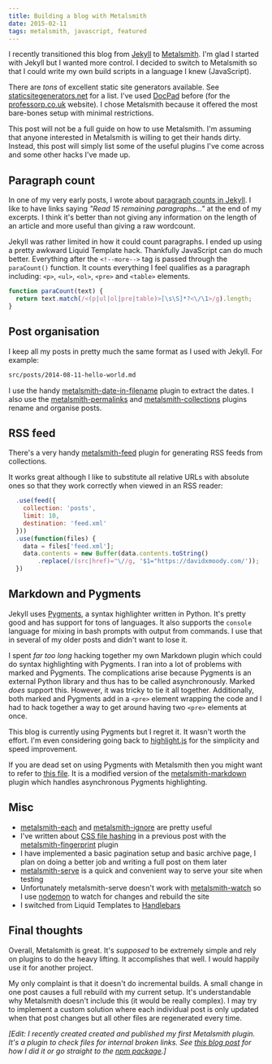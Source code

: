 ```yaml
---
title: Building a blog with Metalsmith
date: 2015-02-11
tags: metalsmith, javascript, featured
---
```


I recently transitioned this blog from [Jekyll](http://jekyllrb.com/) to [Metalsmith](http://www.metalsmith.io/). I'm glad I started with Jekyll but I wanted more control. I decided to switch to Metalsmith so that I could write my own build scripts in a language I knew (JavaScript). 

There are *tons* of excellent static site generators available. See [staticsitegenerators.net](https://staticsitegenerators.net/) for a list. I've used [DocPad](https://docpad.org/) before (for the [professorp.co.uk](http://professorp.co.uk/) website). I chose Metalsmith because it offered the most bare-bones setup with minimal restrictions. 

This post will not be a full guide on how to use Metalsmith. I'm assuming that anyone interested in Metalsmith is willing to get their hands dirty. Instead, this post will simply list some of the useful plugins I've come across and some other hacks I've made up. 


## Paragraph count

In one of my very early posts, I wrote about [paragraph counts in Jekyll](/paragraph-counts-in-jekyll/). I like to have links saying *"Read 15 remaining paragraphs..."* at the end of my excerpts. I think it's better than not giving any information on the length of an article and more useful than giving a raw wordcount. 

Jekyll was rather limited in how it could count paragraphs. I ended up using a pretty awkward Liquid Template hack. Thankfully JavaScript can do much better. Everything after the `<!--more-->` tag is passed through the `paraCount()`  function. It counts everything I feel qualifies as a paragraph including: `<p>`, `<ul>`, `<ol>`, `<pre>` and `<table>` elements.

```js
function paraCount(text) {
  return text.match(/<(p|ul|ol|pre|table)>[\s\S]*?<\/\1>/g).length;
}
```

## Post organisation

I keep all my posts in pretty much the same format as I used with Jekyll. For example:

```bash
src/posts/2014-08-11-hello-world.md
```

I use the handy [metalsmith-date-in-filename](https://github.com/sanx/metalsmith-date-in-filename) plugin to extract the dates. I also use the [metalsmith-permalinks](https://github.com/segmentio/metalsmith-permalinks) and [metalsmith-collections](https://github.com/segmentio/metalsmith-collections) plugins rename and organise posts.

## RSS feed

There's a very handy [metalsmith-feed](https://github.com/hurrymaplelad/metalsmith-feed) plugin for generating RSS feeds from collections. 

It works great although I like to substitute all relative URLs with absolute ones so that they work correctly when viewed in an RSS reader:

```js
  .use(feed({
    collection: 'posts',
    limit: 10,
    destination: 'feed.xml'
  }))
  .use(function(files) {
    data = files['feed.xml'];
    data.contents = new Buffer(data.contents.toString()
        .replace(/(src|href)="\//g, '$1="https://davidxmoody.com/'));
  })
```

## Markdown and Pygments

Jekyll uses [Pygments](http://pygments.org/), a syntax highlighter written in Python. It's pretty good and has support for tons of languages. It also supports the `console` language for mixing in bash prompts with output from commands. I use that in several of my older posts and didn't want to lose it. 

I spent *far too long* hacking together my own Markdown plugin which could do syntax highlighting with Pygments. I ran into a lot of problems with marked and Pygments. The complications arise because Pygments is an external Python library and thus has to be called asynchronously. Marked *does* support this. However, it was tricky to tie it all together. Additionally, both marked and Pygments add in a `<pre>` element wrapping the code and I had to hack together a way to get around having two `<pre>` elements at once.

This blog is currently using Pygments but I regret it. It wasn't worth the effort. I'm even considering going back to [highlight.js](https://highlightjs.org/) for the simplicity and speed improvement.

If you are dead set on using Pygments with Metalsmith then you might want to refer to [this file](https://github.com/davidxmoody/davidxmoody.github.io/blob/f79f9e9088612d5c0c6840268f1bdfb06accd53b/scripts/markdown.js). It is a modified version of the [metalsmith-markdown](https://github.com/segmentio/metalsmith-markdown) plugin which handles asynchronous Pygments highlighting. 

## Misc

- [metalsmith-each](https://github.com/wilsaj/metalsmith-each) and [metalsmith-ignore](https://github.com/segmentio/metalsmith-ignore) are pretty useful
- I've written about [CSS file hashing](/cloudflare-and-hashed-css/) in a previous post with the [metalsmith-fingerprint](https://github.com/christophercliff/metalsmith-fingerprint) plugin
- I have implemented a basic pagination setup and basic archive page, I plan on doing a better job and writing a full post on them later
- [metalsmith-serve](https://github.com/mayo/metalsmith-serve) is a quick and convenient way to serve your site when testing
- Unfortunately metalsmith-serve doesn't work with [metalsmith-watch](https://github.com/FWeinb/metalsmith-watch) so I use [nodemon](https://github.com/remy/nodemon) to watch for changes and rebuild the site
- I switched from Liquid Templates to [Handlebars](http://handlebarsjs.com/)

## Final thoughts

Overall, Metalsmith is great. It's *supposed* to be extremely simple and rely on plugins to do the heavy lifting. It accomplishes that well. I would happily use it for another project.

My only complaint is that it doesn't do incremental builds. A small change in one post causes a full rebuild with my current setup. It's understandable why Metalsmith doesn't include this (it would be really complex). I may try to implement a custom solution where each individual post is only updated when that post changes but all other files are regenerated every time. 

*[Edit: I recently created created and published my first Metalsmith plugin. It's a plugin to check files for internal broken links. See [this blog post](/publishing-my-first-npm-package/) for how I did it or go straight to the [npm package](https://www.npmjs.com/package/metalsmith-broken-link-checker).]*
